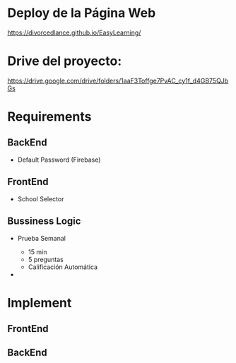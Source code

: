 # Deploy de la Página Web
https://divorcedlance.github.io/EasyLearning/

# Drive del proyecto:
https://drive.google.com/drive/folders/1aaF3Toffge7PvAC_cy1f_d4GB75QJbGs

# Requirements

## BackEnd
- Default Password (Firebase)

## FrontEnd
- School Selector

## Bussiness Logic

- Prueba Semanal
	- 15 min
	- 5 preguntas
	- Calificación Automática

- 

# Implement

## FrontEnd



## BackEnd
